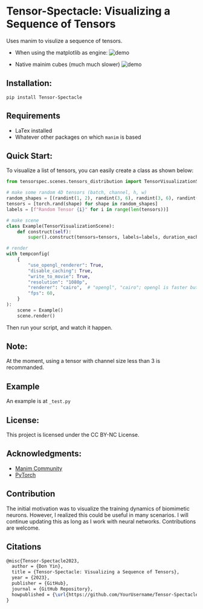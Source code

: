 # Tensor-Spectacle: Visualizing a Sequence of Tensors
Uses manim to visulize a sequence of tensors.

- When using the matplotlib as engine:
![demo](https://github.com/Don-Yin/Tensor-Spectacle/blob/36e25d87ca4653a9711b082fc224b13563507745/assets/TensorsDistribution_matplotlib.gif)

- Native mainim cubes (much much slower)
![demo](https://github.com/Don-Yin/Tensor-Spectacle/blob/36e25d87ca4653a9711b082fc224b13563507745/assets/TensorsDistribution_native.gif)


## Installation:
```pip install Tensor-Spectacle```

## Requirements
- LaTex installed
- Whatever other packages on which ```manim``` is based

## Quick Start:
To visualize a list of tensors, you can easily create a class as shown below:
```python
from tensorspec.scenes.tensors_distribution import TensorVisualizationScene

# make some random 4D tensors (batch, channel, h, w)
random_shapes = [(randint(1, 2), randint(3, 6), randint(3, 6), randint(3, 6)) for _ in range(3)]
tensors = [torch.rand(shape) for shape in random_shapes]
labels = [f"Random Tensor {i}" for i in range(len(tensors))]

# make scene
class Example(TensorVisualizationScene):
    def construct(self):
        super().construct(tensors=tensors, labels=labels, duration_each=0.8, duration_gap=1, engine="matplotlib")

# render
with tempconfig(
    {
        "use_opengl_renderer": True,
        "disable_caching": True,
        "write_to_movie": True,
        "resolution": "1080p",
        "renderer": "cairo",  # "opengl", "cairo"; opengl is faster but manim community at the moment has some issues
        "fps": 60,
    }
):
    scene = Example()
    scene.render()
```

Then run your script, and watch it happen.

## Note:
At the moment, using a tensor with channel size less than 3 is recommanded.

## Example
An example is at ```_test.py```

## License:
This project is licensed under the CC BY-NC License.

## Acknowledgments:
- [Manim Community](https://www.manim.community/)
- [PyTorch](https://pytorch.org/)

## Contribution
The initial motivation was to visualize the training dynamics of biomimetic neurons. However, I realized this could be useful in many scenarios. I will continue updating this as long as I work with neural networks. Contributions are welcome.

## Citations
```latex
@misc{Tensor-Spectacle2023,
  author = {Don Yin},
  title = {Tensor-Spectacle: Visualizing a Sequence of Tensors},
  year = {2023},
  publisher = {GitHub},
  journal = {GitHub Repository},
  howpublished = {\url{https://github.com/YourUsername/Tensor-Spectacle}},
}
```

